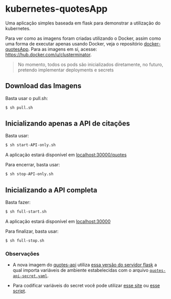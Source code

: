 # kubernetes-quotesApp

Uma aplicação simples baseada em flask para demonstrar a utilização do kubernetes.

Para ver como as imagens foram criadas utilizando o Docker, assim como uma forma de executar apenas usando Docker, veja o repositório [docker-quotesApp](https://github.com/joaopedrolourencoaffonso/docker-quotesApp/tree/main). Para as imagens em si, acesse: https://hub.docker.com/u/clusterminator.

> No momento, todos os pods são inicializados diretamente, no futuro, pretendo implementar deployments e secrets

## Download das Imagens

Basta usar o pull.sh:

```bash
$ sh pull.sh
```

## Inicializando apenas a API de citações

Basta usar:

```bash
$ sh start-API-only.sh
```

A aplicação estará disponível em [localhost:30000/quotes](http://localhost:30000/quotes)

Para encerrar, basta usar:

```bash
$ sh stop-API-only.sh
```

## Inicializando a API completa

Basta fazer:

```bash
$ sh full-start.sh
```

A aplicação estará disponível em [localhost:30000](http://localhost:30000/quotes)

Para finalizar, basta usar:

```bash
$ sh full-stop.sh
```

### Observações

- A nova imagem do [quotes-api](https://hub.docker.com/layers/clusterminator/quotes-api/3.0/images/sha256-74d1138957d5ac4b9c25221d9feaad06773ce6ad010734c07dbb5a5321a57fb5?context=explore) utiliza [essa versão do servidor flask](https://github.com/joaopedrolourencoaffonso/docker-quotesApp/blob/main/quotes-api/app-secrets.py) a qual importa variáveis de ambiente estabelecidas com o arquivo [`quotes-api-secret.yaml`](https://github.com/joaopedrolourencoaffonso/kubernetes-quotesApp/blob/main/quotes-api-secret.yaml).

- Para codificar variáveis do secret você pode utilizar [esse site](https://www.base64decode.org/) ou [esse script](./base64-converter.sh).
